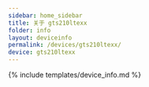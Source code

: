 ```yaml
---
sidebar: home_sidebar
title: 关于 gts210ltexx
folder: info
layout: deviceinfo
permalink: /devices/gts210ltexx/
device: gts210ltexx
---
```

{% include templates/device_info.md %}
